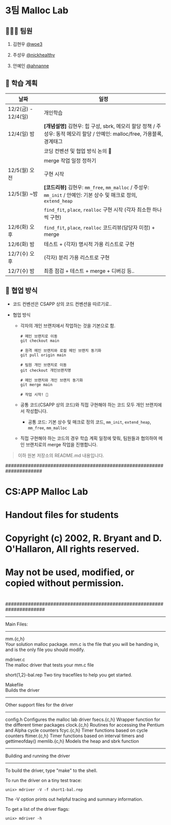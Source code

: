 # 3팀 Malloc Lab

## 🧚🏻‍♂️ 팀원

1. 김현우 [@woe3](https://github.com/woe3)

2. 주성우 [@nickhealthy](https://github.com/nickhealthy)

3. 안예인 [@ahnanne](https://github.com/ahnanne)

## 📘 학습 계획

|날짜|일정|
|------|---|
|12/2(금) - 12/4(일)|개인학습|
|12/4(일) 밤|<b>[개념설명]</b> 김현우: 힙 구성, sbrk, 메모리 할당 정책 / 주성우: 동적 메모리 할당 / 안예인: malloc/free, 가용블록, 경계태그|
||코딩 컨벤션 및 협업 방식 논의 🤔|
||merge 작업 일정 정하기|
|12/5(월) 오전|구현 시작|
|12/5(월) ~밤|<b>[코드리뷰]</b> 김현우: `mm_free`, `mm_malloc` / 주성우: `mm_init` / 안예인: 기본 상수 및 매크로 정의, `extend_heap`|
||`find_fit`, `place`, `realloc` 구현 시작 (각자 최소한 하나씩 구현)|
|12/6(화) 오후|`find_fit`, `place`, `realloc` 코드리뷰(담당자 미정) + merge|
|12/6(화) 밤|테스트 + (각자) 명시적 가용 리스트로 구현|
|12/7(수) 오후|(각자) 분리 가용 리스트로 구현|
|12/7(수) 밤|최종 점검 + 테스트 + merge + 디버깅 등..|

## 🥪 협업 방식

- 코드 컨벤션은 CSAPP 상의 코드 컨벤션을 따르기로..

- 협업 방식

  - 각자의 개인 브랜치에서 작업하는 것을 기본으로 함.

	```
	# 메인 브랜치로 이동
	git checkout main

	# 원격 메인 브랜치와 로컬 메인 브랜치 동기화
	git pull origin main

	# 팀원 개인 브랜치로 이동
	git checkout 개인브랜치명

	# 메인 브랜치와 개인 브랜치 동기화
	git merge main

	# 작업 시작! 🙌
	```

  - 공통 코드(CSAPP 상의 코드)와 직접 구현해야 하는 코드 모두 개인 브랜치에서 작성합니다.

    - 공통 코드: 기본 상수 및 매크로 정의 코드, `mm_init`, `extend_heap`, `mm_free`, `mm_malloc`

  - 직접 구현해야 하는 코드의 경우 학습 계획 일정에 맞춰, 팀원들과 협의하여 메인 브랜치로의 merge 작업을 진행합니다.

> 이하 원본 저장소의 README.md 내용입니다.

#####################################################################
# CS:APP Malloc Lab
# Handout files for students
#
# Copyright (c) 2002, R. Bryant and D. O'Hallaron, All rights reserved.
# May not be used, modified, or copied without permission.
#
######################################################################

***********
Main Files:
***********

mm.{c,h}	
	Your solution malloc package. mm.c is the file that you
	will be handing in, and is the only file you should modify.

mdriver.c	
	The malloc driver that tests your mm.c file

short{1,2}-bal.rep
	Two tiny tracefiles to help you get started. 

Makefile	
	Builds the driver

**********************************
Other support files for the driver
**********************************

config.h	Configures the malloc lab driver
fsecs.{c,h}	Wrapper function for the different timer packages
clock.{c,h}	Routines for accessing the Pentium and Alpha cycle counters
fcyc.{c,h}	Timer functions based on cycle counters
ftimer.{c,h}	Timer functions based on interval timers and gettimeofday()
memlib.{c,h}	Models the heap and sbrk function

*******************************
Building and running the driver
*******************************
To build the driver, type "make" to the shell.

To run the driver on a tiny test trace:

	unix> mdriver -V -f short1-bal.rep

The -V option prints out helpful tracing and summary information.

To get a list of the driver flags:

	unix> mdriver -h

